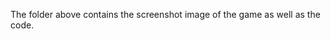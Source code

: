 <!DOCTYPE html>
<html>
<body>

<p>The folder above contains the screenshot image of the game as well as the code.</p>

</body>
</html>
